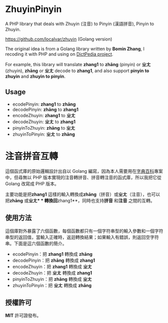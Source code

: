 # ZhuyinPinyin

A PHP library that deals with Zhuyin (注音) to Pinyin (漢語拼音), Pinyin to Zhuyin.

https://github.com/localvar/zhuyin (Golang version)

The original idea is from a Golang library written by **Bomin Zhang**, I recoding it with PHP and using on [DictPedia project](https://en.dictpedia.org).

For example, this library will translate **zhang1** to **zhāng** (pinyin) or **ㄓㄤ** (zhuyin), **zhāng** or **ㄓㄤ** decode to **zhang1**, and also support **pinyin to zhuyin** and **zhuyin to pinyin**.

## Usage

* ecodePinyin: **zhang1** to **zhāng**
* decodePinyin: **zhāng** to **zhang1**
* encodeZhuyin: **zhang1** to **ㄓㄤ**
* decodeZhuyin: **ㄓㄤ** to **zhang1**
* pinyinToZhuyin: **zhāng** to **ㄓㄤ**
* zhuyinToPinyin: **ㄓㄤ** to **zhāng**

# 注音拼音互轉

這個函式庫的原始邏輯設計出自以 Golang 編寫，因為本人需要用在[字典百科](https://zh.dictpedia.org)專案中，但尋無以 PHP 版本實現的注音轉拼音、拼音轉注音的函式庫，所以我把它從 Golang 改寫成 PHP 版本。

主要功能是把**zhang1** 這樣的輸入轉換成**zhāng**（拼音）或**ㄓㄤ**（注音），也可以把**zhāng** 或**ㄓㄤ* * 轉換回**zhang1**，同時也支持**拼音** 和**注音** 之間的互轉。

## 使用方法

這個庫對外暴露了六個函數，每個函數都只有一個字符串型的輸入參數和一個字符串型的返回值，當輸入正確時，返迴轉換結果；如果輸入有錯誤，則返回空字符串。下面是這六個函數的簡介。

* ecodePinyin：把 **zhang1** 轉換成 **zhāng**
* decodePinyin：把 **zhāng** 轉換成 **zhang1**
* encodeZhuyin：把 **zhang1** 轉換成 **ㄓㄤ**
* decodeZhuyin：把 **ㄓㄤ** 轉換成 **zhang1**
* pinyinToZhuyin：把 **zhāng** 轉換成 **ㄓㄤ**
* zhuyinToPinyin：把 **ㄓㄤ** 轉換成 **zhāng**

## 授權許可

**MIT** 許可證發布。
